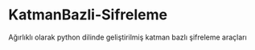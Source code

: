 # KatmanBazli-Sifreleme
Ağırlıklı olarak python dilinde geliştirilmiş katman bazlı şifreleme araçları
